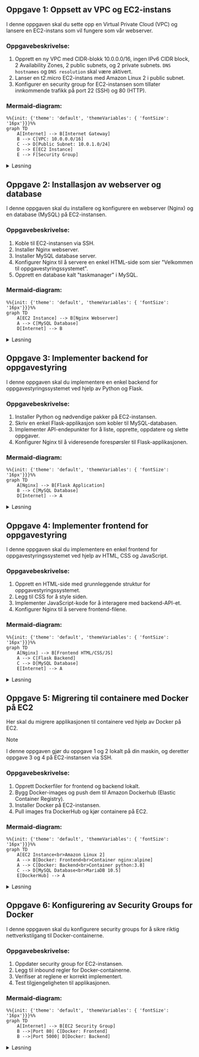 ## Oppgave 1: Oppsett av VPC og EC2-instans

I denne oppgaven skal du sette opp en Virtual Private Cloud (VPC) og lansere en EC2-instans som vil fungere som vår webserver.

### Oppgavebeskrivelse:

1. Opprett en ny VPC med CIDR-blokk 10.0.0.0/16, ingen IPv6 CIDR block, 2 Availability Zones, 2 public subnets, og 2 private subnets. `DNS hostnames` og `DNS resolution` skal være aktivert.
2. Lanser en t2.micro EC2-instans med Amazon Linux 2 i public subnet.
3. Konfigurer en security group for EC2-instansen som tillater innkommende trafikk på port 22 (SSH) og 80 (HTTP).

### Mermaid-diagram:

```mermaid
%%{init: {'theme': 'default', 'themeVariables': { 'fontSize': '16px'}}}%%
graph TD
    A[Internet] --> B[Internet Gateway]
    B --> C[VPC: 10.0.0.0/16]
    C --> D[Public Subnet: 10.0.1.0/24]
    D --> E[EC2 Instance]
    E --> F[Security Group]
```

<details>
<summary>Løsning</summary>

1. Opprett VPC:
   - Gå til VPC Dashboard i AWS Console
   - Klikk \"Create VPC\
   - Klikk \"VPC and more\"
   - Angi navn og CIDR-blokk 10.0.0.0/16
   - Tenancy "Default"
   - Number of AZs: 2
   - Number of Public Subnets: 2
   - Number of Private Subnets: 2
   - NAT gateways: None
   - VPC endpoints: None
   - DNS options (Enable DNS hostnames): Aktivert
   - DNS options (Enable DNS resolution): Aktivert
   - Klikk på \"Create VPC\"

2. Lanser EC2-instans:
    - Gå til EC2 Dashboard
    - Klikk "Launch Instance"
    - Gi den et navn
    - Velg Amazon Linux 2 AMI
    - Velg t2.micro instance type
    - Ved "Key pair (login)":
      * Velg "Create new key pair"
      * Gi key pair et navn (f.eks. "taskmanager-key")
      * Velg RSA og .pem format
      * Last ned key pair-filen og lagre den sikkert
      * Endre tillatelser på key pair: `chmod 400 taskmanager-key.pem`
    - Konfigurer \"Network Settings \" -> Trykk på Edit
        - Konfigurer instance details: Velg ditt VPC og **public** subnettet (se på navnet for å vite at det er public) i sone `eu-west-1a`
        - `Auto-assign public IP`: Enable
        - `Firewall`: Create Security Group
            - Gi den et navn
            - Inbound Security Group Rules: 
                - Type: ssh, Protocol: TCP, Port range: 22, Source Type: anywhere
                - `Add security group rule` -> Type: http, Protocol TCP, port: 80, Source Type: anywhere

    - Konfigurer security group: Tillat inngående trafikk på port 22 og 80
    - Launch instance

Dette setter opp grunnleggende infrastruktur for vårt oppgavestyringssystem.

</details>

## Oppgave 2: Installasjon av webserver og database

I denne oppgaven skal du installere og konfigurere en webserver (Nginx) og en database (MySQL) på EC2-instansen.

### Oppgavebeskrivelse:

1. Koble til EC2-instansen via SSH.
2. Installer Nginx webserver.
3. Installer MySQL database server.
4. Konfigurer Nginx til å servere en enkel HTML-side som sier \"Velkommen til oppgavestyringssystemet\".
5. Opprett en database kalt \"taskmanager\" i MySQL.

### Mermaid-diagram:

```mermaid
%%{init: {'theme': 'default', 'themeVariables': { 'fontSize': '16px'}}}%%
graph TD
    A[EC2 Instance] --> B[Nginx Webserver]
    A --> C[MySQL Database]
    D[Internet] --> B
```

<details>
<summary>Løsning</summary>

1. Koble til EC2-instansen ved å kjøre følgende kommando i terminalen din:
   ```
   ssh -i your-key.pem ec2-user@your-instance-ip
   ```

   Riktig kommando kan også finnes her ved å gå inn i `EC2`-viewet til AWS, og deretter trykke på `Connect` i menyen øverst til høyre. Du trykker deg videre inn på `SSH Client`, og ser en link i bunn der som skal se noe ala dette ut: `ssh -i "taskmanager-key.pem" ec2-user@ec2-54-75-40-70.eu-west-1.compute.amazonaws.com`

2. Installer Nginx:
   ```
   sudo yum update -y
   sudo yum install -y nginx
   sudo systemctl start nginx
   sudo systemctl enable nginx
   ```

3. Installer MySQL:
   ```
    sudo dnf install mariadb105-server mariadb105-server-utils -y
    sudo systemctl start mariadb
    sudo systemctl enable mariadb
    sudo mysql_secure_installation

    Follow prompts:
    - Enter current password for root (press Enter for none)
    - Set root password (remember this)
    - Remove anonymous users? (Y)
    - Disallow root login remotely? (Y)
    - Remove test database and access to it? (Y)
    - Reload privilege tables now? (Y)
   ```

4. Konfigurer Nginx:
   ```
   sudo nano /usr/share/nginx/html/index.html
   ```

    Bruk `ctrl + K` for å fjerne linjer.

   Skriv inn:
   ```html
   <html>
     <body>
       <h1>Velkommen til oppgavestyringssystemet</h1>
     </body>
   </html>
   ```

   For å se nettsiden, åpne en nettleser og besøk EC2-instansens offentlige IPv4-adresse. Du finner denne adressen i EC2 Dashboard under "Public IPv4 address".

5. Opprett database:
   ```
   sudo mysql
   SET PASSWORD FOR 'root'@'localhost' = PASSWORD('yourpassword');
   CREATE DATABASE taskmanager;
   FLUSH PRIVILEGES;
   exit
   ```

Du har nå satt opp en webserver og en database på EC2-instansen. Du kan åpne en nettleser og gå til EC2-instansens offentlige IP-adresse for å se velkomstsiden.

</details>

## Oppgave 3: Implementer backend for oppgavestyring

I denne oppgaven skal du implementere en enkel backend for oppgavestyringssystemet ved hjelp av Python og Flask.

### Oppgavebeskrivelse:

1. Installer Python og nødvendige pakker på EC2-instansen.
2. Skriv en enkel Flask-applikasjon som kobler til MySQL-databasen.
3. Implementer API-endepunkter for å liste, opprette, oppdatere og slette oppgaver.
4. Konfigurer Nginx til å videresende forespørsler til Flask-applikasjonen.

### Mermaid-diagram:

```mermaid
%%{init: {'theme': 'default', 'themeVariables': { 'fontSize': '16px'}}}%%
graph TD
    A[Nginx] --> B[Flask Application]
    B --> C[MySQL Database]
    D[Internet] --> A
```

<details>
<summary>Løsning</summary>

1. Installer Python og pakker:
   ```
   sudo yum remove mariadb-connector-c -y

    sudo yum install https://downloads.mariadb.com/Connectors/c/connector-c-3.3.4/mariadb-connector-c-3.3.4-1.el7.x86_64.rpm -y

    sudo yum install python3 python3-pip mariadb105-devel gcc python3-devel -y

    pip3 install --user flask flask-sqlalchemy mariadb=1.0.11 pymysql
   ```

2. Opprett Flask-applikasjon (app.py):
```bash
cat << 'EOF' > app.py
from flask import Flask, request, jsonify
from flask_sqlalchemy import SQLAlchemy
app = Flask(__name__)
app.config['SQLALCHEMY_DATABASE_URI'] = 'mysql+pymysql://root:yourpassword@localhost/taskmanager'
db = SQLAlchemy(app)

class Task(db.Model):
    id = db.Column(db.Integer, primary_key=True)
    title = db.Column(db.String(100), nullable=False)
    description = db.Column(db.String(200))
    status = db.Column(db.String(20), default='To Do')

@app.route('/tasks', methods=['GET'])
def get_tasks():
    tasks = Task.query.all()
    return jsonify([{'id': task.id, 'title': task.title, 'description': task.description, 'status': task.status} for task in tasks])

@app.route('/tasks', methods=['POST'])
def create_task():
    data = request.json
    new_task = Task(title=data['title'], description=data['description'])
    db.session.add(new_task)
    db.session.commit()
    return jsonify({'message': 'Task created successfully'}), 201

if __name__ == '__main__':
    with app.app_context():
        db.create_all()
    app.run(host='0.0.0.0', port=5000)
EOF
```

3. Konfigurer Nginx (/etc/nginx/nginx.conf):

```bash
sudo bash -c 'cat > /etc/nginx/nginx.conf << EOL
events {
    worker_connections 1024;
}

http {
    server {
        listen 80;
        server_name _;

        location / {
            proxy_pass http://127.0.0.1:5000;
            proxy_set_header Host \$host;
            proxy_set_header X-Real-IP \$remote_addr;
        }
    }
}
EOL'
```

4. Start Flask-applikasjonen:
   ```
   python3 app.py &
   ```

5. Omstart Nginx:
   ```
   sudo systemctl restart nginx
   ```

Du har nå implementert en enkel backend for oppgavestyringssystemet. Du kan teste API-endepunktene ved å sende HTTP-forespørsler til EC2-instansens offentlige IP-adresse.

</details>

## Oppgave 4: Implementer frontend for oppgavestyring

I denne oppgaven skal du implementere en enkel frontend for oppgavestyringssystemet ved hjelp av HTML, CSS og JavaScript.

### Oppgavebeskrivelse:

1. Opprett en HTML-side med grunnleggende struktur for oppgavestyringssystemet.
2. Legg til CSS for å style siden.
3. Implementer JavaScript-kode for å interagere med backend-API-et.
4. Konfigurer Nginx til å servere frontend-filene.

### Mermaid-diagram:

```mermaid
%%{init: {'theme': 'default', 'themeVariables': { 'fontSize': '16px'}}}%%
graph TD
    A[Nginx] --> B[Frontend HTML/CSS/JS]
    A --> C[Flask Backend]
    C --> D[MySQL Database]
    E[Internet] --> A
```

<details>
<summary>Løsning</summary>

1. Opprett HTML-fil (index.html):
```bash
sudo tee /usr/share/nginx/html/index.html > /dev/null << 'EOL'
<!DOCTYPE html>
<html lang="en">
<head>
    <meta charset="UTF-8">
    <meta name="viewport" content="width=device-width, initial-scale=1.0">
    <title>Oppgavestyringssystem</title>
    <link rel="stylesheet" href="style.css">
</head>
<body>
    <h1>Oppgavestyringssystem</h1>
    <div id="task-list"></div>
    <form id="task-form">
        <input type="text" id="task-title" placeholder="Oppgavetittel" required>
        <textarea id="task-description" placeholder="Oppgavebeskrivelse"></textarea>
        <button type="submit">Legg til oppgave</button>
    </form>
    <script src="script.js"></script>
</body>
</html>
EOL
```

2. Opprett CSS-fil (style.css):
```bash
sudo tee /usr/share/nginx/html/style.css > /dev/null << 'EOL'
body {
    font-family: Arial, sans-serif;
    max-width: 800px;
    margin: 0 auto;
    padding: 20px;
}

#task-list {
    margin-bottom: 20px;
}

.task {
    border: 1px solid #ddd;
    padding: 10px;
    margin-bottom: 10px;
}

form {
    display: flex;
    flex-direction: column;
}

input, textarea, button {
    margin-bottom: 10px;
    padding: 5px;
}
EOL
```

3. Opprett JavaScript-fil (script.js):
```bash
sudo tee /usr/share/nginx/html/script.js > /dev/null << 'EOL'
async function getTasks() {
    const response = await fetch('/tasks');
    const tasks = await response.json();
    const taskList = document.getElementById('task-list');
    taskList.innerHTML = '';
    tasks.forEach(task => {
        const taskElement = document.createElement('div');
        taskElement.className = 'task';
        taskElement.innerHTML = `
            <h3>${task.title}</h3>
            <p>${task.description}</p>
            <p>Status: ${task.status}</p>
        `;
        taskList.appendChild(taskElement);
    });
}

document.getElementById('task-form').addEventListener('submit', async (e) => {
    e.preventDefault();
    const title = document.getElementById('task-title').value;
    const description = document.getElementById('task-description').value;
    await fetch('/tasks', {
        method: 'POST',
        headers: {
            'Content-Type': 'application/json',
        },
        body: JSON.stringify({ title, description }),
    });
    getTasks();
    e.target.reset();
});

getTasks();
EOL
```

4. Konfigurer Nginx:
```bash
sudo tee /etc/nginx/nginx.conf > /dev/null << 'EOL'
events {
    worker_connections 1024;
}

http {
    server {
        listen 80;
        server_name _;

        location / {
            root /usr/share/nginx/html;
            index index.html;
            try_files $uri $uri/ /index.html;
        }

        location /tasks {
            proxy_pass http://127.0.0.1:5000;
            proxy_set_header Host $host;
            proxy_set_header X-Real-IP $remote_addr;
        }
    }
}
EOL
```

5. Kopier frontend-filer til Nginx-mappen:
```
sudo cp index.html style.css script.js /usr/share/nginx/html/
```

6. Omstart Nginx:
```
sudo systemctl restart nginx
```

Du har nå implementert en enkel frontend for oppgavestyringssystemet. Du kan åpne en nettleser og gå til EC2-instansens offentlige IP-adresse for å se og bruke applikasjonen.

For å teste dette, kan du:

1. Finne den offentlige IP-adressen til EC2-instansen:
    - Gå til EC2 Dashboard i AWS Console
    - Velg din instans
    - Se under "Public IPv4 address"

2. Åpne en nettleser og besøk:
    - Frontend: `http://<din-ec2-ip>`
    - Backend API: `http://<din-ec2-ip>/tasks`

3. Test API-endepunktene:
    - GET `/tasks` - List alle oppgaver
    - POST `/tasks` - Opprett ny oppgave

For å teste POST-endepunktet kan du bruke cURL:
```bash
curl -X POST http://<din-ec2-ip>/tasks \
  -H "Content-Type: application/json" \
  -d '{"title":"Test Oppgave","description":"Dette er en test"}'
```

</details>

## Oppgave 5: Migrering til containere med Docker på EC2

<!-- ## AWS Konfigurasjon og Access Keys

Før du begynner må du sette opp AWS CLI og programatisk aksess til AWS via Terminal. Dette vil vi gå dypere inn på i neste uke, men for å kunne gjøre operasjonene vi ønsker her er vi nødt til å sette det opp. Det er forsøkt å holde bruk av AWS CLI i denne ukens oppgaver til et absolutt minimum. 

### Opprette Access Keys i AWS
1. Logg inn på AWS Management Console
2. Gå til IAM -> Users -> Klikk på brukernavnet ditt øverst til høyre, eventuelt `admin`
3. Velg "Security credentials"
4. Under "Access keys", klikk på "Create access key"
5. Noter ned Access Key ID og Secret Access Key (dette er eneste gang du får se Secret Access Key)
6. Last ned .csv-filen for sikker oppbevaring

### Konfigurere AWS CLI med profil
1. Installer AWS CLI hvis du ikke har gjort det allerede
2. Åpne terminal
3. Kjør kommandoen:
    ```bash
    aws configure --profile gokstad
    ```
4. Du vil bli bedt om å fylle inn følgende:
    - AWS Access Key ID: [Lim inn Access Key ID]
    - AWS Secret Access Key: [Lim inn Secret Access Key]
    - Default region name: [eu-west-1]
    - Default output format: [Enter for json] -> Trykk enter

### Tips
- Hold access keys sikre og del aldri disse med andre
- Roter keys regelmessig for økt sikkerhet
- Bruk separate profiler for ulike AWS-kontoer
- For å verifisere at profilen er satt opp korrekt:
  ```bash
  aws sts get-caller-identity --profile gokstad
  ```

> [!IMPORTANT]
> Husk å aldri dele eller committe access keys til versjonskontroll! -->


Her skal du migrere applikasjonen til containere ved hjelp av Docker på EC2.

> [!NOTE]
> I denne oppgaven gjør du oppgave 1 og 2 lokalt på din maskin, og deretter oppgave 3 og 4 på EC2-instansen via SSH. 

### Oppgavebeskrivelse:

1. Opprett Dockerfiler for frontend og backend lokalt.
2. Bygg Docker-images og push dem til Amazon Dockerhub (Elastic Container Registry).
3. Installer Docker på EC2-instansen.
4. Pull images fra DockerHub og kjør containere på EC2.

### Mermaid-diagram:

```mermaid
%%{init: {'theme': 'default', 'themeVariables': { 'fontSize': '16px'}}}%%
graph TD
    A[EC2 Instance<br>Amazon Linux 2]
    A --> B[Docker: Frontend<br>Container nginx:alpine]
    A --> C[Docker: Backend<br>Container python:3.8]
    C --> D[MySQL Database<br>MariaDB 10.5]
    E[DockerHub] --> A
```

<details>
<summary>Løsning</summary>

1. Først må vi opprette filene og Dockerfiles lokalt:

```bash
cat << 'EOF' > requirements.txt
flask
flask-sqlalchemy
mariadb==1.0.11
pymysql
flask-cors
EOF

cat << 'EOF' > app.py
from flask import Flask, request, jsonify
from flask_sqlalchemy import SQLAlchemy
from flask_cors import CORS

app = Flask(__name__)
CORS(app, resources={
    r"/*": {
        "origins": "*",
        "methods": ["GET", "POST"],
        "allow_headers": ["Content-Type"]
    }
})
app.config['SQLALCHEMY_DATABASE_URI'] = 'mysql+pymysql://root:yourpassword@host.docker.internal:3306/taskmanager'
db = SQLAlchemy(app)

class Task(db.Model):
    id = db.Column(db.Integer, primary_key=True)
    title = db.Column(db.String(100), nullable=False)
    description = db.Column(db.String(200))
    status = db.Column(db.String(20), default='To Do')

@app.route('/tasks', methods=['GET'])
def get_tasks():
    tasks = Task.query.all()
    return jsonify([{'id': task.id, 'title': task.title, 'description': task.description, 'status': task.status} for task in tasks])

@app.route('/tasks', methods=['POST'])
def create_task():
    data = request.json
    new_task = Task(title=data['title'], description=data['description'])
    db.session.add(new_task)
    db.session.commit()
    return jsonify({'message': 'Task created successfully'}), 201

if __name__ == '__main__':
    with app.app_context():
        db.create_all()
    app.run(host='0.0.0.0', port=5000)
EOF

mkdir -p frontend/html

cat << 'EOF' > frontend/html/index.html
<!DOCTYPE html>
<html lang="en">
<head>
     <meta charset="UTF-8">
     <meta name="viewport" content="width=device-width, initial-scale=1.0">
     <title>Oppgavestyringssystem</title>
     <link rel="stylesheet" href="style.css">
</head>
<body>
     <h1>Oppgavestyringssystem</h1>
     <div id="task-list"></div>
     <form id="task-form">
          <input type="text" id="task-title" placeholder="Oppgavetittel" required>
          <textarea id="task-description" placeholder="Oppgavebeskrivelse"></textarea>
          <button type="submit">Legg til oppgave</button>
     </form>
     <script src="script.js"></script>
</body>
</html>
EOF

cat << 'EOF' > frontend/html/style.css
body {
    font-family: Arial, sans-serif;
    max-width: 800px;
    margin: 0 auto;
    padding: 20px;
}

#task-list {
    margin-bottom: 20px;
}

.task {
    border: 1px solid #ddd;
    padding: 10px;
    margin-bottom: 10px;
}

form {
    display: flex;
    flex-direction: column;
}

input, textarea, button {
    margin-bottom: 10px;
    padding: 5px;
}
EOF

cat << 'EOF' > frontend/html/script.js
async function getTasks() {
    const response = await fetch('http://3.249.212.86:5000/tasks');
    const tasks = await response.json();
    const taskList = document.getElementById('task-list');
    taskList.innerHTML = '';
    tasks.forEach(task => {
        const taskElement = document.createElement('div');
        taskElement.className = 'task';
        taskElement.innerHTML = `
            <h3>${task.title}</h3>
            <p>${task.description}</p>
            <p>Status: ${task.status}</p>
        `;
        taskList.appendChild(taskElement);
    });
}

document.getElementById('task-form').addEventListener('submit', async (e) => {
    e.preventDefault();
    const title = document.getElementById('task-title').value;
    const description = document.getElementById('task-description').value;
    await fetch('http://3.249.212.86:5000/tasks', {
        method: 'POST',
        headers: {
            'Content-Type': 'application/json',
        },
        body: JSON.stringify({ title, description }),
    });
    getTasks();
    e.target.reset();
});

getTasks();
EOF
```

Opprett Dockerfile for backend:
```bash
cat << 'EOF' > Dockerfile-backend
FROM python:3.8-slim-buster
WORKDIR /app

RUN apt-get update && apt-get install -y \
    gcc \
    libmariadb-dev \
    && rm -rf /var/lib/apt/lists/*

COPY requirements.txt .

RUN pip install -r requirements.txt
COPY app.py .
CMD ["python", "app.py"]
EOF
```

Opprett Dockerfile for frontend:
```bash
cat << 'EOF' > Dockerfile-frontend
FROM nginx:alpine
COPY frontend/html/* /usr/share/nginx/html/
EOF
```

2. Bygg og push Docker-images:
```bash
# Logg inn på Docker Hub
docker login

# Bygg images
docker build --platform linux/amd64 -t flaattengokstad/taskmanager-backend:latest -f Dockerfile-backend .
docker build --platform linux/amd64 -t flaattengokstad/taskmanager-frontend:latest -f Dockerfile-frontend .

# Push til Docker Hub
docker push flaattengokstad/taskmanager-frontend:latest
docker push flaattengokstad/taskmanager-backend:latest
```

3. Installer Docker på EC2:

Bruk SSH for å komme deg inn på EC2-instansen fra din egen maskin.

```bash
ssh -i "your-key.pem" ec2-user@your-ec2-ip

sudo yum update -y
sudo yum install docker -y
sudo service docker start
sudo usermod -a -G docker ec2-user
exit
```

4. Installer MySQL på samme måte som i oppgave 2:
```
sudo dnf install mariadb105-server mariadb105-server-utils -y
sudo systemctl start mariadb
sudo systemctl enable mariadb
sudo mysql_secure_installation
# Follow prompts:
# - Enter current password for root (press Enter for none)
# - Set root password (remember this)
# - Remove anonymous users? (Y)
# - Disallow root login remotely? (Y)
# - Remove test database and access to it? (Y)
# - Reload privilege tables now? (Y)


# Create database
sudo mysql

CREATE USER 'root'@'%' IDENTIFIED BY 'yourpassword';

GRANT ALL PRIVILEGES ON *.* TO 'root'@'%' WITH GRANT OPTION;
FLUSH PRIVILEGES;

exit
```

5. Pull og kjør containere på EC2:
```bash
ssh -i "your-key.pem" ec2-user@your-ec2-ip

docker pull flaattengokstad/taskmanager-frontend:latest
docker pull flaattengokstad/taskmanager-backend:latest

docker run -d --name backend --add-host=host.docker.internal:host-gateway -p 5000:5000 flaattengokstad/taskmanager-backend:latest
docker run -d --name frontend -p 80:80 flaattengokstad/taskmanager-frontend:latest
```

</details>

## Oppgave 6: Konfigurering av Security Groups for Docker

I denne oppgaven skal du konfigurere security groups for å sikre riktig nettverkstilgang til Docker-containerne.

### Oppgavebeskrivelse:

1. Oppdater security group for EC2-instansen.
2. Legg til inbound regler for Docker-containerne.
3. Verifiser at reglene er korrekt implementert.
4. Test tilgjengeligheten til applikasjonen.

### Mermaid-diagram:

```mermaid
%%{init: {'theme': 'default', 'themeVariables': { 'fontSize': '16px'}}}%%
graph TD
    A[Internet] --> B[EC2 Security Group]
    B -->|Port 80| C[Docker: Frontend]
    B -->|Port 5000| D[Docker: Backend]
```

<details>
<summary>Løsning</summary>

1. Finn EC2 security group:
```bash
# Gå til EC2 Dashboard i AWS Console
# Velg din instans
# Klikk på security group linken
```

2. Konfigurer inbound regler:
```bash
# I security group:
- Velg "Edit inbound rules"
- Legg til: Type=Custom TCP, Port=80, Source=0.0.0.0/0 (for frontend)
- Legg til: Type=Custom TCP, Port=5000, Source=0.0.0.0/0 (for backend)
- Behold eksisterende SSH regel (port 22)
```

3. Test tilgang:
```bash
# Test frontend
curl http://[din-ec2-ip]

# Test backend
curl http://[din-ec2-ip]:5000/tasks
```

4. For å se Docker container logs:
```bash
docker logs frontend
docker logs backend
```

</details>
